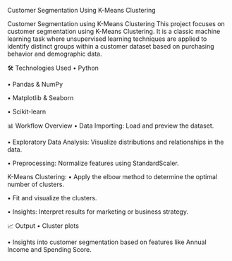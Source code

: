 Customer Segmentation Using K-Means Clustering

Customer Segmentation using K-Means Clustering This project focuses on customer segmentation using K-Means Clustering. It is a classic machine learning task where unsupervised learning techniques are applied to identify distinct groups within a customer dataset based on purchasing behavior and demographic data.

🛠️ Technologies Used
• Python

• Pandas & NumPy

• Matplotlib & Seaborn

• Scikit-learn

📊 Workflow Overview
• Data Importing: Load and preview the dataset.

• Exploratory Data Analysis: Visualize distributions and relationships in the data.

• Preprocessing: Normalize features using StandardScaler.

K-Means Clustering:
• Apply the elbow method to determine the optimal number of clusters.

• Fit and visualize the clusters.

• Insights: Interpret results for marketing or business strategy.

📈 Output
• Cluster plots

• Insights into customer segmentation based on features like Annual Income and Spending Score.

